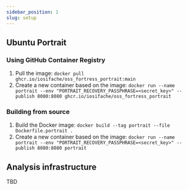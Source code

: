```yaml
---
sidebar_position: 1
slug: setup
---
```


## Ubuntu Portrait

### Using GitHub Container Registry

1. Pull the image: `docker pull ghcr.io/iosifache/oss_fortress_portrait:main`
2. Create a new container based on the image: `docker run --name portrait --env "PORTRAIT_RECOVERY_PASSPHRASE=<secret_key>" --publish 8080:8080 ghcr.io/iosifache/oss_fortress_portrait`

### Building from source

1. Build the Docker image: `docker build --tag portrait --file Dockerfile.portrait .`
2. Create a new container based on the image: `docker run --name portrait --env "PORTRAIT_RECOVERY_PASSPHRASE=<secret_key>" --publish 8080:8080 portrait`

## Analysis infrastructure

TBD

